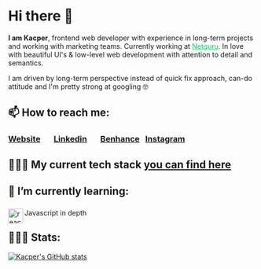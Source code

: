 [done]: https://user-images.githubusercontent.com/29199184/32275438-8385f5c0-bf0b-11e7-9406-42265f71e2bd.png "Done"
# Hi there 👋 
<b>I am Kacper</b>, frontend web developer with experience in long-term projects and working with marketing teams. Currently working at <a href="https://www.netguru.com/" style="color: #00d563;">Netguru</a>. In love with beautiful UI's & low-level web development with attention to detail and semantics. 

I am driven by long-term perspective instead of quick fix approach, can-do attitude and I'm pretty strong at googling 🤓

## 📫 How to reach me:
###  [Website](http://kacperwalter.com/) &nbsp; &nbsp; &nbsp; [Linkedin](https://www.linkedin.com/in/kacper-walter/) &nbsp; &nbsp; &nbsp; [Benhance](https://www.behance.net/kacwal4f66) &nbsp; [Instagram](https://www.instagram.com/wacperkalter/?hl=pl)

## 👨🏻‍💻 My current tech stack <a href="https://github.com/kacperwalter/code-notes/blob/master/README.md">you can find here</a>

## 🌱 I’m currently learning:

### 

<img align="left" src="https://img.icons8.com/color/344/javascript--v1.png" alt="react" height="30"/> Javascript in depth


## 🙆🏻‍♂️ Stats:
[![Kacper's GitHub stats](https://github-readme-stats.vercel.app/api?username=kacperwalter&theme=react&show_icons=true)](https://github.com/anuraghazra/github-readme-stats)
